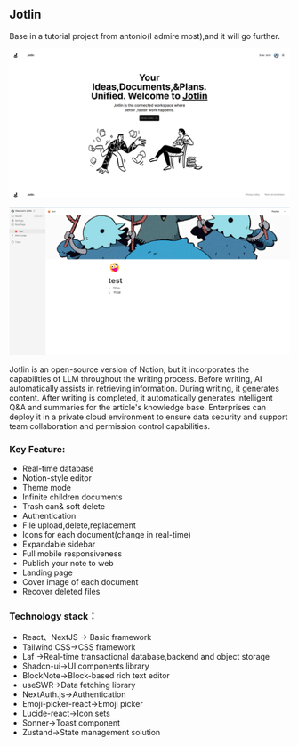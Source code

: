 ## Jotlin

Base in a tutorial project from antonio(I admire most),and it will go further.

![image-20231125092052619](https://raw.githubusercontent.com/mlhiter/typora-images/master/202311250920768.png)

![image-20231125092157295](https://raw.githubusercontent.com/mlhiter/typora-images/master/202311250921576.png)

Jotlin is an open-source version of Notion, but it incorporates the capabilities of LLM throughout the writing process. Before writing, AI automatically assists in retrieving information. During writing, it generates content. After writing is completed, it automatically generates intelligent Q&A and summaries for the article's knowledge base. Enterprises can deploy it in a private cloud environment to ensure data security and support team collaboration and permission control capabilities.

### Key Feature:

- Real-time database
- Notion-style editor
- Theme mode
- Infinite children documents
- Trash can& soft delete
- Authentication
- File upload,delete,replacement
- Icons for each document(change in real-time)
- Expandable sidebar
- Full mobile responsiveness
- Publish your note to web
- Landing page
- Cover image of each document
- Recover deleted files

### Technology stack：

- React、NextJS -> Basic framework
- Tailwind CSS->CSS framework
- Laf ->Real-time transactional database,backend and object storage
- Shadcn-ui->UI components library
- BlockNote->Block-based rich text editor
- useSWR->Data fetching library
- NextAuth.js->Authentication
- Emoji-picker-react->Emoji picker
- Lucide-react->Icon sets
- Sonner->Toast component
- Zustand->State management solution
